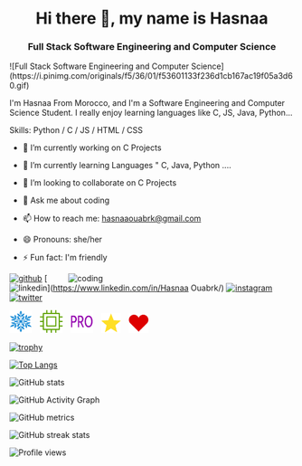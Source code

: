 <h1 align="center"> Hi there 👋, my name is Hasnaa </h1>
<h3 align="center"> Full Stack Software Engineering and Computer Science </h3>
![Full Stack Software Engineering and Computer Science](https://i.pinimg.com/originals/f5/36/01/f53601133f236d1cb167ac19f05a3d60.gif)

I'm Hasnaa From Morocco, and I'm a Software Engineering and Computer Science Student. 
I really enjoy learning languages like C, JS, Java, Python...

Skills: Python / C / JS / HTML / CSS

- 🔭 I’m currently working on C Projects 
- 🌱 I’m currently learning Languages " C, Java, Python .... 
- 👯 I’m looking to collaborate on C Projects 
- 💬 Ask me about coding 
- 📫 How to reach me: hasnaaouabrk@gmail.com 
- 😄 Pronouns: she/her 
- ⚡ Fun fact: I'm friendly

  <img align="right" alt="coding" width="400" src="https://user-images.githubusercontent.com/57133330/188281408-c67df9ee-fd1f-4b37-833b-f02848f1ce02.gif">


[<img src='https://cdn.jsdelivr.net/npm/simple-icons@3.0.1/icons/github.svg' alt='github' height='40'>](https://github.com/Hasnnaa)  [<img src='https://cdn.jsdelivr.net/npm/simple-icons@3.0.1/icons/linkedin.svg' alt='linkedin' height='40'>](https://www.linkedin.com/in/Hasnaa Ouabrk/)  [<img src='https://cdn.jsdelivr.net/npm/simple-icons@3.0.1/icons/instagram.svg' alt='instagram' height='40'>](https://www.instagram.com/naa_77h/)  [<img src='https://cdn.jsdelivr.net/npm/simple-icons@3.0.1/icons/twitter.svg' alt='twitter' height='40'>](https://twitter.com/hasnnaa127)  

<a href='https://archiveprogram.github.com/'><img src='https://raw.githubusercontent.com/acervenky/animated-github-badges/master/assets/acbadge.gif' width='40' height='40'></a> <a href='https://docs.github.com/en/developers'><img src='https://raw.githubusercontent.com/acervenky/animated-github-badges/master/assets/devbadge.gif' width='40' height='40'></a> <a href='https://github.com/pricing'><img src='https://raw.githubusercontent.com/acervenky/animated-github-badges/master/assets/pro.gif' width='40' height='40'></a> <a href='https://stars.github.com/'><img src='https://raw.githubusercontent.com/acervenky/animated-github-badges/master/assets/starbadge.gif' width='35' height='35'></a> <a href='https://docs.github.com/en/github/supporting-the-open-source-community-with-github-sponsors'><img src='https://raw.githubusercontent.com/acervenky/animated-github-badges/master/assets/sponsorbadge.gif' width='35' height='35'></a> 

[![trophy](https://github-profile-trophy.vercel.app/?username=Hasnnaa)](https://github.com/ryo-ma/github-profile-trophy)

[![Top Langs](https://github-readme-stats.vercel.app/api/top-langs/?username=Hasnnaa)](https://github.com/anuraghazra/github-readme-stats)

![GitHub stats](https://github-readme-stats.vercel.app/api?username=Hasnnaa&show_icons=true&count_private=true)  

![GitHub Activity Graph](https://activity-graph.herokuapp.com/graph?username=Hasnnaa)  

![GitHub metrics](https://metrics.lecoq.io/Hasnnaa)  

![GitHub streak stats](https://streak-stats.demolab.com/?user=Hasnnaa)  

![Profile views](https://gpvc.arturio.dev/Hasnnaa)  
